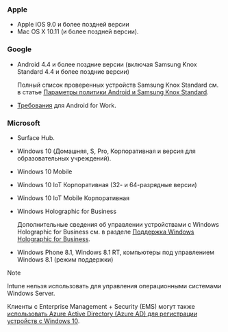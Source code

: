 

### <a name="apple"></a>Apple
- Apple iOS 9.0 и более поздней версии
- Mac OS X 10.11 (и более поздней версии).

### <a name="google"></a>Google
- Android 4.4 и более поздние версии (включая Samsung Knox Standard 4.4 и более поздние версии)

  Полный список проверенных устройств Samsung Knox Standard см. в статье [Параметры политики Android и Samsung Knox Standard](/intune/supported-devices-browsers#supported-samsung-knox-standard-devices).


- [Требования](https://support.google.com/work/android/answer/6174145?hl=en&ref_topic=6151012) для Android for Work.

### <a name="microsoft"></a>Microsoft

- Surface Hub.
- Windows 10 (Домашняя, S, Pro, Корпоративная и версия для образовательных учреждений).
- Windows 10 Mobile
- Windows 10 IoT Корпоративная (32- и 64-разрядные версии)
- Windows 10 IoT Mobile Корпоративная
- Windows Holographic for Business

  Дополнительные сведения об управлении устройствами с Windows Holographic for Business см. в разделе [Поддержка Windows Holographic for Business](../windows-holographic-for-business.md).

- Windows Phone 8.1, Windows 8.1 RT, компьютеры под управлением Windows 8.1 (режим поддержки)

> [!NOTE]
> Intune нельзя использовать для управления операционными системами Windows Server.

Клиенты с Enterprise Management + Security (EMS) могут также [использовать Azure Active Directory (Azure AD) для регистрации устройств с Windows 10](/intune-classic/deploy-use/set-up-windows-device-management-with-microsoft-intune#azure-active-directory-enrollment).


